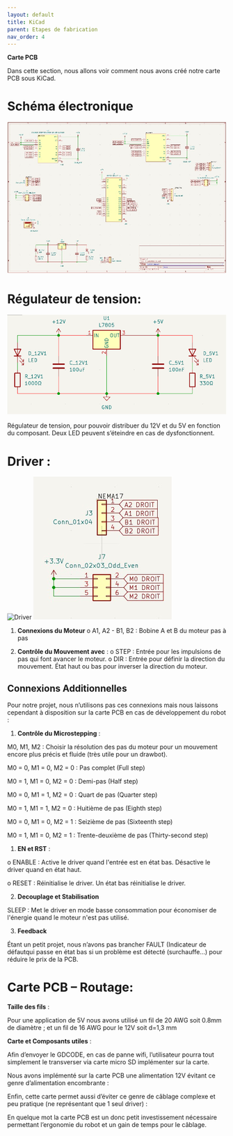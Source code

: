 ```yaml
---
layout: default
title: KiCad
parent: Etapes de fabrication
nav_order: 4
---
```


**Carte PCB**

Dans cette section, nous allons voir comment nous avons créé notre carte PCB sous KiCad.

# Schéma électronique

![Schéma électronique](../images/SchemaElec.jpg)

 
# Régulateur de tension:

![Régulateur de tension](../images/RegTension.png)


Régulateur de tension, pour pouvoir distribuer du 12V et du 5V en fonction du composant. Deux LED peuvent s’éteindre en cas de dysfonctionnent.

# Driver :

 ![Driver](images/../images/Driver.jpg) ![Driver](../images/ConDriver.jpg) 
 
1.	**Connexions du Moteur**
o	A1, A2 - B1, B2 : Bobine A et B du moteur pas à pas

2.	**Contrôle du Mouvement avec** :
o	STEP : Entrée pour les impulsions de pas qui font avancer le moteur.
o	DIR : Entrée pour définir la direction du mouvement. État haut ou bas pour inverser la direction du moteur.

## Connexions Additionnelles 

Pour notre projet, nous n’utilisons pas ces connexions mais nous laissons cependant à disposition sur la carte PCB en cas de développement du robot :

1.	**Contrôle du Microstepping** :

M0, M1, M2 : Choisir la résolution des pas du moteur pour un mouvement encore plus précis et fluide (très utile pour un drawbot).

M0 = 0, M1 = 0, M2 = 0 : Pas complet (Full step)

M0 = 1, M1 = 0, M2 = 0 : Demi-pas (Half step)

M0 = 0, M1 = 1, M2 = 0 : Quart de pas (Quarter step)

M0 = 1, M1 = 1, M2 = 0 : Huitième de pas (Eighth step)

M0 = 0, M1 = 0, M2 = 1 : Seizième de pas (Sixteenth step)

M0 = 1, M1 = 0, M2 = 1 : Trente-deuxième de pas (Thirty-second step)

1.	**EN et RST** :

o	ENABLE : Active le driver quand l'entrée est en état bas. Désactive le driver quand en état haut.

o	RESET : Réinitialise le driver. Un état bas réinitialise le driver.

2.	**Decouplage et Stabilisation**

SLEEP : Met le driver en mode basse consommation pour économiser de l'énergie quand le moteur n'est pas utilisé.

3.	**Feedback**

Étant un petit projet, nous n’avons pas brancher FAULT (Indicateur de défautqui passe en état bas si un problème est détecté (surchauffe...) pour réduire le prix de la PCB.


# Carte PCB – Routage: 

**Taille des fils** :

Pour une application de 5V nous avons utilisé un fil de 20 AWG soit 0.8mm de diamètre ; et un fil de 16 AWG pour le 12V soit d=1,3 mm

**Carte et Composants utiles** :

Afin d’envoyer le GDCODE, en cas de panne wifi, l’utilisateur pourra tout simplement le transverser via carte micro SD implémenter sur la carte.

Nous avons implémenté sur la carte PCB une alimentation 12V évitant ce genre d’alimentation encombrante :
 

Enfin, cette carte permet aussi d’éviter ce genre de câblage complexe et peu pratique (ne représentant que 1 seul driver) :

 

En quelque mot la carte PCB est un donc petit investissement nécessaire permettant l’ergonomie du robot et un gain de temps pour le câblage.

  
